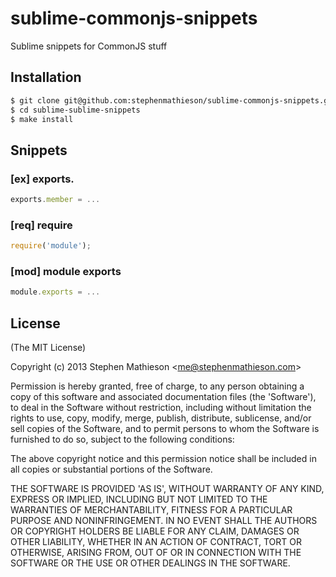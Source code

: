
# sublime-commonjs-snippets

  Sublime snippets for CommonJS stuff

## Installation

```sh
$ git clone git@github.com:stephenmathieson/sublime-commonjs-snippets.git
$ cd sublime-sublime-snippets
$ make install
```

## Snippets

### [ex] exports.

```js
exports.member = ...
```

### [req] require

```js
require('module');
```

### [mod] module exports

```js
module.exports = ...
```

## License

(The MIT License)

Copyright (c) 2013 Stephen Mathieson &lt;me@stephenmathieson.com&gt;

Permission is hereby granted, free of charge, to any person obtaining
a copy of this software and associated documentation files (the
'Software'), to deal in the Software without restriction, including
without limitation the rights to use, copy, modify, merge, publish,
distribute, sublicense, and/or sell copies of the Software, and to
permit persons to whom the Software is furnished to do so, subject to
the following conditions:

The above copyright notice and this permission notice shall be
included in all copies or substantial portions of the Software.

THE SOFTWARE IS PROVIDED 'AS IS', WITHOUT WARRANTY OF ANY KIND,
EXPRESS OR IMPLIED, INCLUDING BUT NOT LIMITED TO THE WARRANTIES OF
MERCHANTABILITY, FITNESS FOR A PARTICULAR PURPOSE AND NONINFRINGEMENT.
IN NO EVENT SHALL THE AUTHORS OR COPYRIGHT HOLDERS BE LIABLE FOR ANY
CLAIM, DAMAGES OR OTHER LIABILITY, WHETHER IN AN ACTION OF CONTRACT,
TORT OR OTHERWISE, ARISING FROM, OUT OF OR IN CONNECTION WITH THE
SOFTWARE OR THE USE OR OTHER DEALINGS IN THE SOFTWARE.
